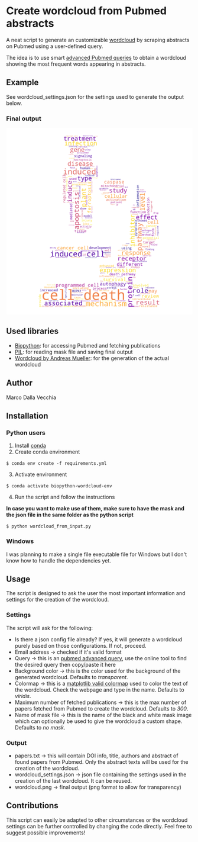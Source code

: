 # Create wordcloud from Pubmed abstracts
A neat script to generate an customizable [wordcloud](https://en.wikipedia.org/wiki/Tag_cloud) by scraping abstracts on Pubmed using a user-defined query.

The idea is to use smart [advanced Pubmed queries](https://pubmed.ncbi.nlm.nih.gov/advanced/) to obtain a wordcloud showing the most frequent words appearing in abstracts.

## Example
See wordcloud_settings.json for the settings used to generate the output below.
### Final output
![example wordcloud](example/wordcloud.png)

## Used libraries
- [Biopython](https://biopython.org/): for accessing Pubmed and fetching publications
- [PIL](https://pillow.readthedocs.io/en/stable/): for reading mask file and saving final output
- [Wordcloud by Andreas Mueller](https://amueller.github.io/word_cloud/): for the generation of the actual wordcloud

## Author
Marco Dalla Vecchia

## Installation
### Python users
1. Install [conda](https://conda.io/projects/conda/en/latest/user-guide/install/index.html)
2. Create conda environment

```
$ conda env create -f requirements.yml
```
3. Activate environment
```
$ conda activate biopython-wordcloud-env
```
4. Run the script and follow the instructions

**In case you want to make use of them, make sure to have the mask and the json file in the same folder as the python script**
```
$ python wordcloud_from_input.py
```

### Windows
I was planning to make a single file executable file for Windows but I don't know how to handle the dependencies yet.

## Usage
The script is designed to ask the user the most important information and settings for the creation of the wordcloud.

### Settings
The script will ask for the following:
- Is there a json config file already? If yes, it will generate a wordcloud purely based on those configurations. If not, proceed.    
- Email address &rarr; checked if it's valid format
- Query &rarr; this is an [pubmed advanced query](https://pubmed.ncbi.nlm.nih.gov/advanced/), use the online tool to find the desired query then copy/paste it here
- Background color &rarr; this is the color used for the background of the generated wordcloud. Defaults to _transparent_.
- Colormap &rarr; this is a [matplotlib valid colormap](https://matplotlib.org/stable/gallery/color/colormap_reference.html) used to color the text of the wordcloud. Check the webpage and type in the name. Defaults to _viridis_.
- Maximum number of fetched publications &rarr; this is the max number of papers fetched from Pubmed to create the wordcloud. Defaults to _300_.
- Name of mask file &rarr; this is the name of the black and white mask image which can optionally be used to give the wordcloud a custom shape. Defaults to _no mask_.

### Output
- papers.txt &rarr; this will contain DOI info, title, authors and abstract of found papers from Pubmed. Only the abstract texts will be used for the creation of the wordcloud.
- wordcloud_settings.json &rarr; json file containing the settings used in the creation of the last wordcloud. It can be reused.
- wordcloud.png &rarr; final output (png format to allow for transparency)

## Contributions
This script can easily be adapted to other circumstances or the wordcloud settings can be further controlled by changing the code directly. Feel free to suggest possible improvements!
